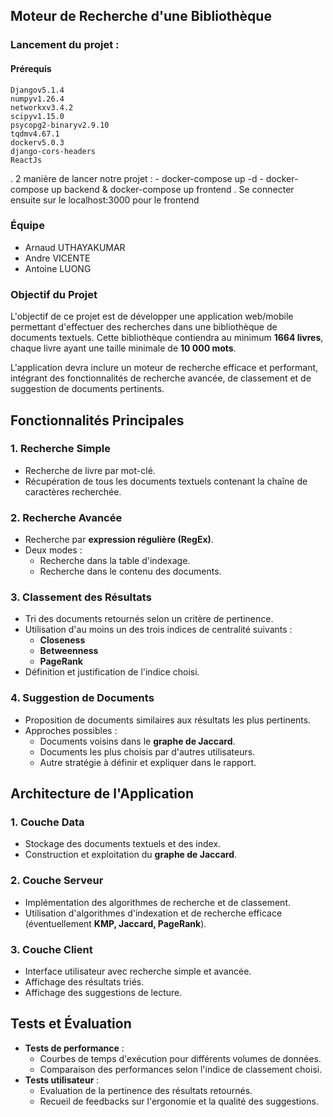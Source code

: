 ## Moteur de Recherche d'une Bibliothèque

### Lancement du projet : 
  #### Prérequis
    Djangov5.1.4
    numpyv1.26.4
    networkxv3.4.2
    scipyv1.15.0
    psycopg2-binaryv2.9.10
    tqdmv4.67.1
    dockerv5.0.3
    django-cors-headers
    ReactJs

  . 2 manière de lancer notre projet : 
    - docker-compose up -d
    - docker-compose up backend & docker-compose up frontend
  . Se connecter ensuite sur le localhost:3000 pour le frontend 

### Équipe
- Arnaud UTHAYAKUMAR
- Andre VICENTE
- Antoine LUONG

### Objectif du Projet
L'objectif de ce projet est de développer une application web/mobile permettant d'effectuer des recherches dans une bibliothèque de documents textuels. Cette bibliothèque contiendra au minimum **1664 livres**, chaque livre ayant une taille minimale de **10 000 mots**.

L'application devra inclure un moteur de recherche efficace et performant, intégrant des fonctionnalités de recherche avancée, de classement et de suggestion de documents pertinents.

## Fonctionnalités Principales

### 1. Recherche Simple
- Recherche de livre par mot-clé.
- Récupération de tous les documents textuels contenant la chaîne de caractères recherchée.

### 2. Recherche Avancée
- Recherche par **expression régulière (RegEx)**.
- Deux modes :
  - Recherche dans la table d'indexage.
  - Recherche dans le contenu des documents.

### 3. Classement des Résultats
- Tri des documents retournés selon un critère de pertinence.
- Utilisation d'au moins un des trois indices de centralité suivants :
  - **Closeness**
  - **Betweenness**
  - **PageRank**
- Définition et justification de l'indice choisi.

### 4. Suggestion de Documents
- Proposition de documents similaires aux résultats les plus pertinents.
- Approches possibles :
  - Documents voisins dans le **graphe de Jaccard**.
  - Documents les plus choisis par d'autres utilisateurs.
  - Autre stratégie à définir et expliquer dans le rapport.

## Architecture de l'Application
### 1. Couche Data
- Stockage des documents textuels et des index.
- Construction et exploitation du **graphe de Jaccard**.

### 2. Couche Serveur
- Implémentation des algorithmes de recherche et de classement.
- Utilisation d'algorithmes d'indexation et de recherche efficace (éventuellement **KMP, Jaccard, PageRank**).

### 3. Couche Client
- Interface utilisateur avec recherche simple et avancée.
- Affichage des résultats triés.
- Affichage des suggestions de lecture.

## Tests et Évaluation
- **Tests de performance** :
  - Courbes de temps d'exécution pour différents volumes de données.
  - Comparaison des performances selon l'indice de classement choisi.
- **Tests utilisateur** :
  - Evaluation de la pertinence des résultats retournés.
  - Recueil de feedbacks sur l'ergonomie et la qualité des suggestions.

